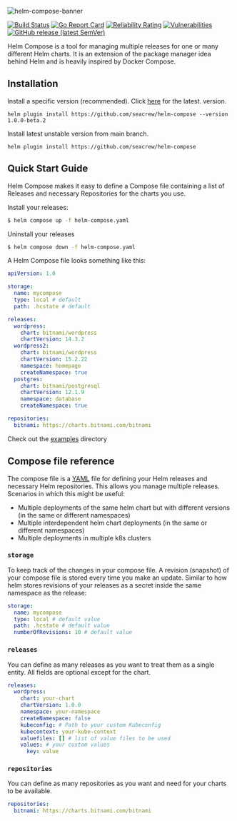 ![helm-compose-banner](https://user-images.githubusercontent.com/18513179/239762814-77e442b9-35aa-4c45-90b0-5d133954cf39.svg)

[![Build Status](https://github.com/seacrew/helm-compose/actions/workflows/build.yml/badge.svg)](https://github.com/seacrew/helm-compose/actions/workflows/build.yml)
[![Go Report Card](https://goreportcard.com/badge/github.com/seacrew/helm-compose)](https://goreportcard.com/report/github.com/seacrew/helm-compose)
[![Reliability Rating](https://sonarcloud.io/api/project_badges/measure?project=seacrew_helm-compose&metric=reliability_rating)](https://sonarcloud.io/summary/new_code?id=seacrew_helm-compose)
[![Vulnerabilities](https://sonarcloud.io/api/project_badges/measure?project=seacrew_helm-compose&metric=vulnerabilities)](https://sonarcloud.io/summary/new_code?id=seacrew_helm-compose)
[![GitHub release (latest SemVer)](https://img.shields.io/github/v/release/seacrew/helm-compose)](https://github.com/seacrew/helm-compose/releases/latest)

Helm Compose is a tool for managing multiple releases for one or many different Helm charts. It is an extension of the package manager idea behind Helm and is heavily inspired by Docker Compose.

## Installation

Install a specific version (recommended). Click [here](https://github.com/seacrew/helm-compose/releases/latest) for the latest. version.

```
helm plugin install https://github.com/seacrew/helm-compose --version 1.0.0-beta.2
```

Install latest unstable version from main branch.

```
helm plugin install https://github.com/seacrew/helm-compose
```

## Quick Start Guide

Helm Compose makes it easy to define a Compose file containing a list of Releases and necessary Repositories for the charts you use.

Install your releases:

```bash
$ helm compose up -f helm-compose.yaml
```

Uninstall your releases

```bash
$ helm compose down -f helm-compose.yaml
```

A Helm Compose file looks something like this:

```yaml
apiVersion: 1.0

storage:
  name: mycompose
  type: local # default
  path: .hcstate # default

releases:
  wordpress:
    chart: bitnami/wordpress
    chartVersion: 14.3.2
  wordpress2:
    chart: bitnami/wordpress
    chartVersion: 15.2.22
    namespace: homepage
    createNamespace: true
  postgres:
    chart: bitnami/postgresql
    chartVersion: 12.1.9
    namespace: database
    createNamespace: true

repositories:
  bitnami: https://charts.bitnami.com/bitnami
```

Check out the [examples](https://github.com/seacrew/helm-compose/tree/main/examples) directory

## Compose file reference

The compose file is a [YAML](https://yaml.org/) file for defining your Helm releases and necessary Helm repositories. This allows you manage multiple releases. Scenarios in which this might be useful:

- Multiple deployments of the same helm chart but with different versions (in the same or different namespaces)
- Multiple interdependent helm chart deployments (in the same or different namespaces)
- Multiple deployments in multiple k8s clusters

### `storage`

To keep track of the changes in your compose file. A revision (snapshot) of your compose file is stored every time you make an update. Similar to how helm stores revisions of your releases as a secret inside the same namespace as the release:

```yaml
storage:
  name: mycompose
  type: local # default value
  path: .hcstate # default value
  numberOfRevisions: 10 # default value
```

### `releases`

You can define as many releases as you want to treat them as a single entity. All fields are optional except for the chart.

```yaml
releases:
  wordpress:
    chart: your-chart
    chartVersion: 1.0.0
    namespace: your-namespace
    createNamespace: false
    kubeconfig: # Path to your custom Kubeconfig
    kubecontext: your-kube-context
    valuefiles: [] # list of value files to be used
    values: # your custom values
      key: value
```

### `repositories`

You can define as many repositories as you want and need for your charts to be available.

```yaml
repositories:
  bitnami: https://charts.bitnami.com/bitnami
```
